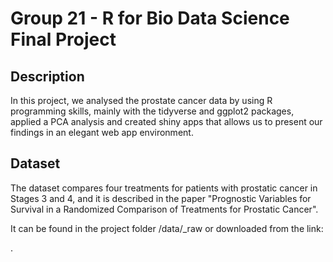# Group 21 - R for Bio Data Science Final Project


## Description

In this project, we analysed the prostate cancer data by using R programming skills, mainly with the tidyverse and ggplot2 packages, applied a PCA analysis and created shiny apps that allows us to present our findings in an elegant web app environment.



## Dataset

The dataset compares four treatments for patients with prostatic cancer in Stages 3 and 4, and it is described in the paper "Prognostic Variables for Survival in a Randomized Comparison of Treatments for Prostatic Cancer". 

It can be found in the project folder /data/_raw or downloaded from the link:

[biostat.app.vumc.org]: https://biostat.app.vumc.org/wiki/pub/Main/DataSets/prostate.xls
 
.
